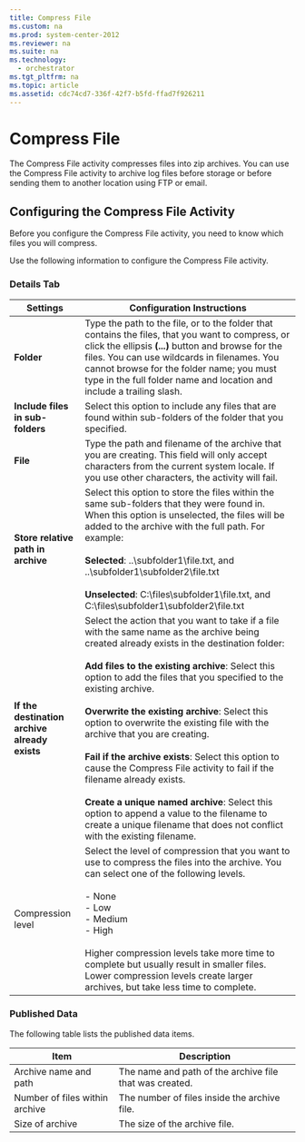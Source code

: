 ```yaml
---
title: Compress File
ms.custom: na
ms.prod: system-center-2012
ms.reviewer: na
ms.suite: na
ms.technology: 
  - orchestrator
ms.tgt_pltfrm: na
ms.topic: article
ms.assetid: cdc74cd7-336f-42f7-b5fd-ffad7f926211
---
```

# Compress File
The Compress File activity compresses files into zip archives. You can use the Compress File activity to archive log files before storage or before sending them to another location using FTP or email.

## Configuring the Compress File Activity
Before you configure the Compress File activity, you need to know which files you will compress.

Use the following information to configure the Compress File activity.

### Details Tab

|Settings|Configuration Instructions|
|------------|------------------------------|
|**Folder**|Type the path to the file, or to the folder that contains the files, that you want to compress, or click the ellipsis **\(...\)** button and browse for the files. You can use wildcards in filenames.  You cannot browse for the folder name; you must type in the full folder name and location and include a trailing slash.|
|**Include files in sub\-folders**|Select this option to include any files that are found within sub\-folders of the folder that you specified.|
|**File**|Type the path and filename of the archive that you are creating. This field will only accept characters from the current system locale. If you use other characters, the activity will fail.|
|**Store relative path in archive**|Select this option to store the files within the same sub\-folders that they were found in. When this option is unselected, the files will be added to the archive with the full path. For example:<br /><br />**Selected**: ..\\subfolder1\\file.txt, and ..\\subfolder1\\subfolder2\\file.txt<br /><br />**Unselected**: C:\\files\\subfolder1\\file.txt, and C:\\files\\subfolder1\\subfolder2\\file.txt|
|**If the destination archive already exists**|Select the action that you want to take if a file with the same name as the archive being created already exists in the destination folder:<br /><br />**Add files to the existing archive**: Select this option to add the files that you specified to the existing archive.<br /><br />**Overwrite the existing archive**: Select this option to overwrite the existing file with the archive that you are creating.<br /><br />**Fail if the archive exists**: Select this option to cause the Compress File activity to fail if the filename already exists.<br /><br />**Create a unique named archive**: Select this option to append a value to the filename to create a unique filename that does not conflict with the existing filename.|
|Compression level|Select the level of compression that you want to use to compress the files into the archive. You can select one of the following levels.<br /><br />-   None<br />-   Low<br />-   Medium<br />-   High<br /><br />Higher compression levels take more time to complete but usually result in smaller files. Lower compression levels create larger archives, but take less time to complete.|

### Published Data
The following table lists the published data items.

|Item|Description|
|--------|---------------|
|Archive name and path|The name and path of the archive file that was created.|
|Number of files within archive|The number of files inside the archive file.|
|Size of archive|The size of the archive file.|


